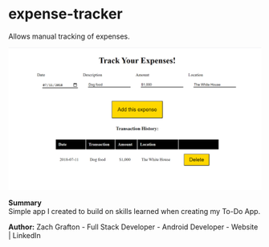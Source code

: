 # expense-tracker
Allows manual tracking of expenses.

<img src="https://github.com/ultimatezachgrafton/expense-tracker/blob/master/expense-tracker-image.png">

<b>Summary</b><br>
Simple app I created to build on skills learned when creating my To-Do App.

<b>Author:</b> Zach Grafton - Full Stack Developer - Android Developer - Website | LinkedIn
